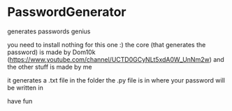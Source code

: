 # PasswordGenerator
generates passwords genius

you need to install nothing for this one :)
the core (that generates the password) is made by Dom10k (https://www.youtube.com/channel/UCTD0GCyNLt5xdA0W_UnNm2w) and the other stuff is made by me

it generates a .txt file in the folder the .py file is in where your password will be written in

have fun
